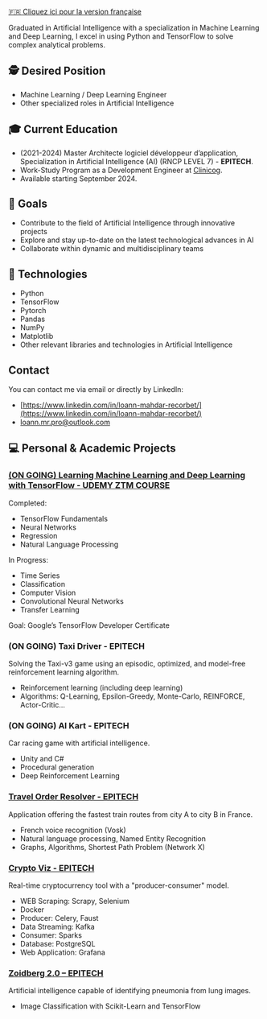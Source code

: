 [🇫🇷 Cliquez ici pour la version française](./README_FR.md)

Graduated in Artificial Intelligence with a specialization in Machine Learning and Deep Learning, I excel in using Python and TensorFlow to solve complex analytical problems.

## 🕵️ Desired Position
- Machine Learning / Deep Learning Engineer
- Other specialized roles in Artificial Intelligence

## 🎓 Current Education

- (2021-2024) Master Architecte logiciel développeur d’application, Specialization in Artificial Intelligence (AI) (RNCP LEVEL 7) - **EPITECH**.
- Work-Study Program as a Development Engineer at  [Clinicog](https://www.clinicog.fr/).
- Available starting September 2024.

## 🎯 Goals

- Contribute to the field of Artificial Intelligence through innovative projects
- Explore and stay up-to-date on the latest technological advances in AI
- Collaborate within dynamic and multidisciplinary teams

## 🤖 Technologies

- Python
- TensorFlow
- Pytorch
- Pandas
- NumPy
- Matplotlib
- Other relevant libraries and technologies in Artificial Intelligence

## Contact

You can contact me via email or directly by LinkedIn:
- [https://www.linkedin.com/in/loann-mahdar-recorbet/](https://www.linkedin.com/in/loann-mahdar-recorbet/)
- [loann.mr.pro@outlook.com](mailto:loann.mr.pro@outlook.com)

## 💻 Personal & Academic Projects

### [(ON GOING) Learning Machine Learning and Deep Learning with TensorFlow - UDEMY ZTM COURSE](https://github.com/LoannMR/Tensorflow-Zero-to-Mastery)

Completed:
- TensorFlow Fundamentals
- Neural Networks
- Regression
- Natural Language Processing

In Progress:
- Time Series
- Classification
- Computer Vision
- Convolutional Neural Networks
- Transfer Learning

Goal: Google’s TensorFlow Developer Certificate

### (ON GOING) Taxi Driver - EPITECH

Solving the Taxi-v3 game using an episodic, optimized, and model-free reinforcement learning algorithm.
- Reinforcement learning (including deep learning)
- Algorithms: Q-Learning, Epsilon-Greedy, Monte-Carlo, REINFORCE, Actor-Critic...

### (ON GOING) AI Kart - EPITECH

Car racing game with artificial intelligence.
- Unity and C#
- Procedural generation
- Deep Reinforcement Learning

### [Travel Order Resolver - EPITECH](https://github.com/LoannMR/train-travel-order-resolver)

Application offering the fastest train routes from city A to city B in France.
- French voice recognition (Vosk)
- Natural language processing, Named Entity Recognition
- Graphs, Algorithms, Shortest Path Problem (Network X)

### [Crypto Viz - EPITECH](https://github.com/LoannMR/cryptocurrency)

Real-time cryptocurrency tool with a "producer-consumer" model.
- WEB Scraping: Scrapy, Selenium
- Docker
- Producer: Celery, Faust
- Data Streaming: Kafka
- Consumer: Sparks
- Database: PostgreSQL
- Web Application: Grafana

### [Zoidberg 2.0 – EPITECH](https://github.com/LoannMR/Epitech-zoidberg)
Artificial intelligence capable of identifying pneumonia from lung images.
- Image Classification with Scikit-Learn and TensorFlow
